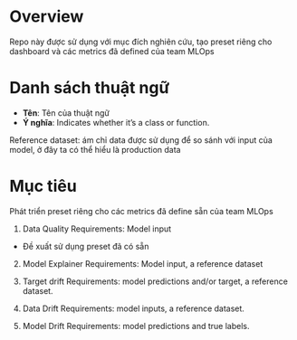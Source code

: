 # Overview
Repo này được sử dụng với mục đích nghiên cứu, tạo preset riêng cho dashboard và các metrics đã defined của team MLOps

# Danh sách thuật ngữ
- **Tên**: Tên của thuật ngữ
- **Ý nghĩa**: Indicates whether it’s a class or function.

Reference dataset: ám chỉ data được sử dụng để so sánh với input của model, ở đây ta có thể hiểu là production data


# Mục tiêu
Phát triển preset riêng cho các metrics đã define sẵn của team MLOps

1. Data Quality
Requirements: Model input
- Đề xuất sử dụng preset đã có sẵn


2. Model Explainer
Requirements: Model input, a reference dataset

3. Target drift
Requirements: model predictions and/or target, a reference dataset.


4. Data Drift
Requirements: model inputs, a reference dataset.

5. Model Drift
Requirements: model predictions and true labels.
